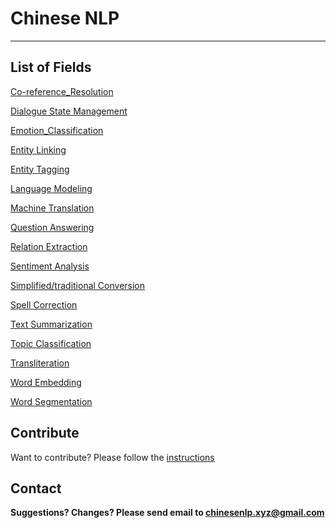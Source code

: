 # Chinese NLP

---

## List of Fields

[Co-reference_Resolution](docs/co-reference_resolution.md)

[Dialogue State Management](docs/dialogue_state_management.md)

[Emotion_Classification](docs/emotion_classification.md)

[Entity Linking](docs/entity_linking.md)

[Entity Tagging](docs/entity_tagging.md)

[Language Modeling](docs/language_modeling.md)

[Machine Translation](docs/machine_translation.md)

[Question Answering](docs/question_answering.md)

[Relation Extraction](docs/relation_extraction.md)

[Sentiment Analysis](docs/sentiment_analysis.md)

[Simplified/traditional Conversion](docs/simplified_traditional_Chinese_conversion.md)

[Spell Correction](docs/spell_correction.md)

[Text Summarization](docs/text_summarisation.md)

[Topic Classification](docs/topic_classification.md)

[Transliteration](docs/transliteration.md)

[Word Embedding](docs/word_embedding.md)

[Word Segmentation](docs/word_segmentation.md)

## Contribute

Want to contribute? Please follow the [instructions](contribute.md)

## Contact

**Suggestions? Changes? Please send email to [chinesenlp.xyz@gmail.com](mailto:chinesenlp.xyz@gmail.com)**

